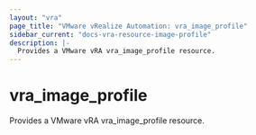 ```yaml
---
layout: "vra"
page_title: "VMware vRealize Automation: vra_image_profile"
sidebar_current: "docs-vra-resource-image-profile"
description: |-
  Provides a VMware vRA vra_image_profile resource.
---
```


# vra\_image\_profile

Provides a VMware vRA vra_image_profile resource.
